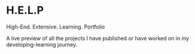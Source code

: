 # H.E.L.P
High-End. Extensive. Learning. Portfolio

A live preview of all the projects I have published or have worked on in my developing-learning journey.
